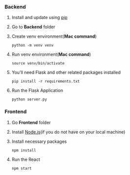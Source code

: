 ### Backend
1. Install and update using [pip](https://pip.pypa.io/en/stable/getting-started/)

2. Go to **Backend** folder

3. Create venv environment(**Mac command**)
   ```
   python -m venv venv
   ```

4. Run venv environment(**Mac command**)
   ```
   source venv/bin/activate
   ```

5. You'll need Flask and other related packages installed
   ```
   pip install -r requirements.txt
   ```

6. Run the Flask Application
   ```
   python server.py
   ```

### Frontend
1. Go **Frontend** folder

2. Install [Node.js](https://nodejs.org/en)(if you do not have on your local machine)

3. Install necessary packages
   ```
   npm install
   ```
4. Run the React
   ```
   npm start
   ```
